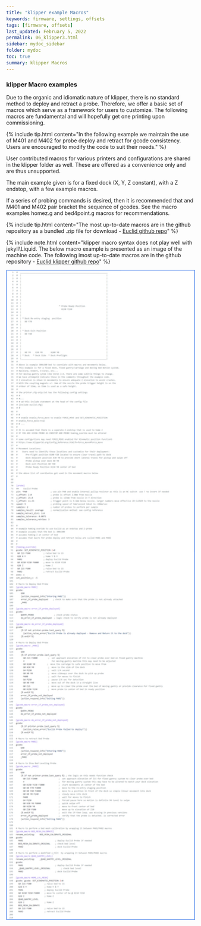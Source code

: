 ```yaml
---
title: "klipper example Macros"
keywords: firmware, settings, offsets
tags: [firmware, offsets]
last_updated: February 5, 2022
permalink: 06_klipper3.html
sidebar: mydoc_sidebar
folder: mydoc
toc: true
summary: klipper Macros
---
```


### klipper Macro examples
Due to the organic and idiomatic nature of klipper, there is no standard method to deploy and retract a probe. Therefore, we offer a basic set of macros which serve as a framework for users to customize. The following macros are fundamental and will hopefully get one printing upon commissioning. 

{% include tip.html content="In the following example we maintain the use of M401 and M402 for probe deploy and retract for gcode consistency. Users are encouraged to modify the code to suit their needs." %}

User contributed macros for various printers and configurations are shared in the klipper folder as well. These are offered as a convenience only and are thus unsupported. 

The main example given is for a fixed dock (X, Y, Z constant), with a Z endstop,  with a few example macros. 

If a series of probing commands is desired, then it is recommended that and M401 and M402 pair bracket the sequence of gcodes. See the macro examples homez.g and bed4point.g macros for recommendations.  

{% include tip.html content="The most up-to-date macros are in the github repository as a bundled .zip file for download - [Euclid github repo](https://github.com/nionio6915/Euclid_Probe/tree/main/Firmware_Examples/klipper)" %}

{% include note.html content="klipper macro syntax does not play well with jekyll\Liquid. The below macro example is presented as an image of the machine code.  The following imost up-to-date macros are in the github repository - [Euclid klipper github repo](https://github.com/nionio6915/Euclid_Probe/tree/main/Firmware_Examples/klipper)" %}

<div style="width:100%;text-align:center;">
 <a href="https://github.com/nionio6915/Euclid_Probe/blob/main/Firmware_Examples/Klipper/00-euclid_exampleV3.cfg">
        <img src="images\06-klipper3.png" style="width:800px; border:2px solid CornflowerBlue"></a>
</div>  
